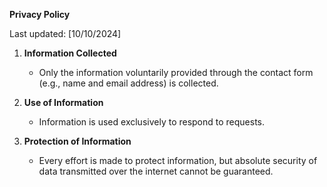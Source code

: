 **Privacy Policy**

Last updated: [10/10/2024]

1. **Information Collected**
   - Only the information voluntarily provided through the contact form (e.g., name and email address) is collected.

2. **Use of Information**
   - Information is used exclusively to respond to requests.

3. **Protection of Information**
   - Every effort is made to protect information, but absolute security of data transmitted over the internet cannot be guaranteed.
